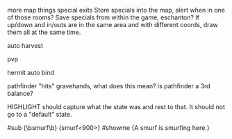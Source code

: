 
more map things
   special exits
   Store specials into the map, alert when in one of those rooms?
   Save specials from within the game, eschanton?
   If up/down and in/outs are in the same area and with different coords, draw them all at the same time.

auto harvest

pvp

hermit auto bind

pathfinder "hits" gravehands, what does this mean?
    is pathfinder a 3rd balance?


HIGHLIGHT should capture what the state was and rest to that. It should not go to a "default" state.

#sub {\bsmurf\b} {<bdf>smurf<900>}
#showme {<afa>A smurf is smurfing here.}

